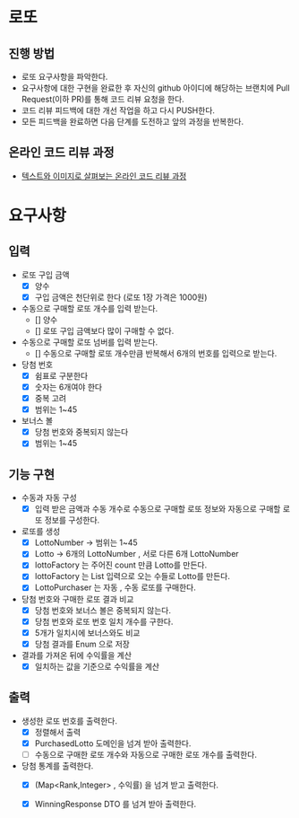 # 로또

## 진행 방법

* 로또 요구사항을 파악한다.
* 요구사항에 대한 구현을 완료한 후 자신의 github 아이디에 해당하는 브랜치에 Pull Request(이하 PR)를 통해 코드 리뷰 요청을 한다.
* 코드 리뷰 피드백에 대한 개선 작업을 하고 다시 PUSH한다.
* 모든 피드백을 완료하면 다음 단계를 도전하고 앞의 과정을 반복한다.

## 온라인 코드 리뷰 과정

* [텍스트와 이미지로 살펴보는 온라인 코드 리뷰 과정](https://github.com/next-step/nextstep-docs/tree/master/codereview)

# 요구사항

## 입력

- 로또 구입 금액
    - [X] 양수
    - [X] 구입 금액은 천단위로 한다 (로또 1장 가격은 1000원)
- 수동으로 구매할 로또 개수를 입력 받는다.
    - [] 양수
    - [] 로또 구입 금액보다 많이 구매할 수 없다.
- 수동으로 구매할 로또 넘버를 입력 받는다.
    - [] 수동으로 구매할 로또 개수만큼 반복해서 6개의 번호를 입력으로 받는다.
- 당첨 번호
    - [X] 쉼표로 구분한다
    - [X] 숫자는 6개여야 한다
    - [X] 중복 고려
    - [X] 범위는 1~45
- 보너스 볼
    - [X] 당첨 번호와 중복되지 않는다
    - [X] 범위는 1~45

## 기능 구현

- 수동과 자동 구성
    - [x] 입력 받은 금액과 수동 개수로 수동으로 구매할 로또 정보와 자동으로 구매할 로또 정보를 구성한다.

- 로또를 생성
    - [x] LottoNumber ->  범위는 1~45
    - [x] Lotto -> 6개의 LottoNumber , 서로 다른 6개 LottoNumber
    - [x] lottoFactory 는 주어진 count 만큼 Lotto를 만든다.
    - [x] lottoFactory 는 List<Integer> 입력으로 오는 수들로 Lotto를 만든다.
    - [x] LottoPurchaser 는 자동 , 수동 로또를 구매한다.

- 당첨 번호와 구매한 로또 결과 비교
    - [X] 당첨 번호와 보너스 볼은 중복되지 않는다.
    - [X] 당첨 번호와 로또 번호 일치 개수를 구한다.
    - [X] 5개가 일치시에 보너스와도 비교
    - [X] 당첨 결과를 Enum 으로 저장

- 결과를 가져온 뒤에 수익률을 계산
    - [X] 일치하는 값을 기준으로 수익률을 계산

## 출력

- 생성한 로또 번호를 출력한다.
    - [X] 정렬해서 출력
    - [X] PurchasedLotto 도메인을 넘겨 받아 출력한다.
    - [ ] 수동으로 구매한 로또 개수와 자동으로 구매한 로또 개수를 출력한다.

- 당첨 통계를 출력한다.
    - [X] (Map<Rank,Integer> , 수익률) 을 넘겨 받고 출력한다.
    - [X] WinningResponse DTO 를 넘겨 받아 출력한다.


